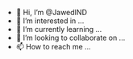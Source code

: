 - 👋 Hi, I’m @JawedIND
- 👀 I’m interested in ...
- 🌱 I’m currently learning ...
- 💞️ I’m looking to collaborate on ...
- 📫 How to reach me ...

<!---
JawedIND/JawedIND is a ✨ special ✨ repository because its `README.md` (this file) appears on your GitHub profile.
You can click the Preview link to take a look at your changes.
--->
